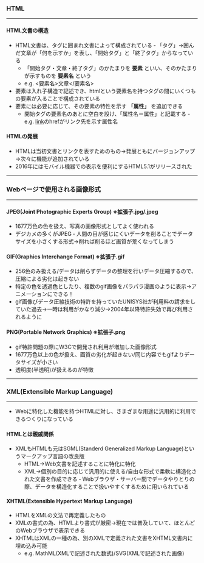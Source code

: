 ### HTML
***
#### HTML文書の構造
- HTML文書は、タグに囲まれ文書によって構成されている
  ‐ 「タグ」→囲んだ文章が「何を示すか」を表し、「開始タグ」と「終了タグ」からなっている
  - 「開始タグ・文章・終了タグ」のかたまりを __要素__ といい、そのかたまりが示すものを __要素名__ という
  - e.g. <要素名>文章</要素名>
- 要素は入れ子構造で記述でき、htmlという要素名を持つタグの間にいくつもの要素が入ることで構成されている
- 要素には必要に応じて、その要素の特性を示す __「属性」__ を追加できる
  - 開始タグの要素名のあとに空白を設け、「属性名＝属性」と記載する
  -　e.g. <a href ="">link</a>のhrefがリンク先を示す属性名
#### HTMLの発展
- HTMLは当初文書とリンクを表すためのもの→発展ともにバージョンアップ→次々に機能が追加されている
- 2016年にはモバイル機器での表示を便利にするHTML5.1がリリースされた
***
### Webページで使用される画像形式
***
#### JPEG(Joint Photographic Experts Group) ※拡張子.jpg/.jpeg
- 1677万色の色を扱え、写真の画像形式としてよく使われる
- デジカメの多くがJPEG
‐ 人間の目が感じにくいデータを削ることでデータサイズを小さくする形式→削れば削るほど画質が荒くなってしまう
#### GIF(Graphics Interchange Format) ※拡張子.gif
- 256色のみ扱える/データは削らずデータの整理を行いデータ圧縮するので、圧縮による劣化は起きない
- 特定の色を透過色としたり、複数のgif画像をパラパラ漫画のように表示→アニメーションにできる！
- gif画像びデータ圧縮技術の特許を持っていたUNISYS社が利用料の請求をしていた過去→一時は利用がかなり減少→2004年以降特許失効で再び利用されるように
#### PNG(Portable Network Graphics) ※拡張子.png
- gif特許問題の際にW3Cで開発され利用が増加した画像形式
- 1677万色以上の色が扱え、画質の劣化が起きない/同じ内容でもgifよりデータサイズが小さい
- 透明度(半透明)が扱えるのが特徴
***
### XML(Extensible Markup Language)
***
- Webに特化した機能を持つHTMLに対し、さまざまな用途に汎用的に利用できるつくりになっている
#### HTMLとは親戚関係
- XMLもHTMLも元はSGML(Standerd Generalized Markup Language)というマークアップ言語の改良版
  - HTML→Web文書を記述することに特化に特化
  - XML→個別の目的に応じて汎用的に使える/自由な形式で柔軟に構造化された文書を作成できる
‐ Webブラウザ・サーバー間でデータやりとりの際、データを構造化することで扱いやすくするために用いられている
#### XHTML(Extensible Hypertext Markup Language)
- HTMLをXMLの文法で再定義したもの
- XMLの書式の為、HTMLより書式が厳密→現在では普及していて、ほとんどのWebブラウザで表示できる
- XHTMLはXMLの一種の為、別のXMLで定義された文書をXHTML文書内に埋め込み可能
  - e.g. MathML(XMLで記述された数式)/SVG(XMLで記述された画像)

















